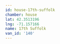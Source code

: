 ```yaml
---
id: house-17th-suffolk
chamber: house
lat: 42.3513196
lng: -71.157166
name: 17th Suffolk
van_id: '140'
---
```

